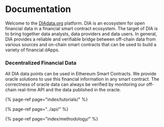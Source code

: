 # Documentation

Welcome to the [DIAdata.org](https://diadata.org/) platform. DIA is an ecosystem for open financial data in a financial smart contract ecosystem. The target of DIA is to bring together data analysts, data providers and data users. In general, DIA provides a reliable and verifiable bridge between off-chain data from various sources and on-chain smart contracts that can be used to build a variety of financial dApps. 

### Decentralized Financial Data

All DIA data points can be used in Ethereum Smart Contracts. We provide oracle solutions to use this financial information in any smart contract. The correctness of oracle data can always be verified by monitoring our off-chain real-time API and the data published in the oracle.

{% page-ref page="index/tutorials/" %}

{% page-ref page="../api/" %}

{% page-ref page="index/methodology/" %}



